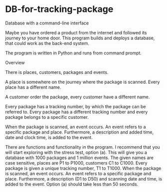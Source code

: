 # DB-for-tracking-package

Database with a command-line interface 

Maybe you have ordered a product from the internet and followed its journey to your home door.  This program builds and deploys a database, that could work as the back-end system. 

The program is written in Python and runs from command prompt. 

Overview

There is places, customers, packages and events. 

A place is somewhere on the journey where the package is scanned. Every place has a different name.

A customer order the package, every customer have a different name. 

Every package has a tracking number, by which the package can be referred to. Every package has a different tracking number and every package belongs to a specific customer. 

When the package is scanned, an event occurs. An event refers to a specific package and place. Furthermore, a description and added time, date and clock time, is added to the event.  

There are functions and functionality in the program. I recommend that you will start exploring with the stress test, option (a). This will give you a database with 1000 packages and 1 million events. The given names are case sensitive, places are P1 to P1000, customers C1 to C1000. Every package is given a unique tracking number, T1 to T1000. When the package is scanned, an event occurs. An event refers to a specific package and place. Furthermore, a description (D1 to D50) and scanning date and time, is added to the event. Option (a) should take less than 50 seconds. 
